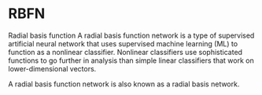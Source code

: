 # RBFN
Radial basis function
A radial basis function network is a type of supervised artificial neural network that uses supervised machine learning (ML) to function as a nonlinear classifier. Nonlinear classifiers use sophisticated functions to go further in analysis than simple linear classifiers that work on lower-dimensional vectors.

A radial basis function network is also known as a radial basis network.
